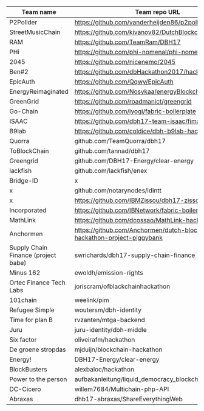 Team name | Team repo URL | SHA | Score
--- | --- | --- | ---
P2Pollder | https://github.com/vanderheijden86/p2politics | e04bfcf318323136c32c8d762a70fcd731c3db32 | 8
StreetMusicChain | https://github.com/kivanov82/DutchBlockchainHackathon | 8a69cfe4454e01437b4fdcc62091b6902f36c80f | 10
RAM | https://github.com/TeamRam/DBH17 | 2d57bb16720babf20b59419177608fd79eda5bea | 8
PHi | https://github.com/phi-nomenal/phi-nomenal | c9f5ec14abb7a627d9484ca3974675f455caad34 | 10
2045 | https://github.com/nicenemo/2045 | 92ee3fbc66de5db054845e22578689fe241a2b56 | 7
Ben#2 | https://github.com/dbHackathon2017/hackathon | 9849610a71b55ffbdb4bc34ca311e64e4b076c5f | 5
EpicAuth | https://github.com/Qqwy/EpicAuth | 727c0dc682ad61348fc7bce695e583c8deb890da | 10
EnergyReimaginated | https://github.com/Nosykaa/energyBlockchain | 2202785f6b74735936b548c0b9daa415e76330ad | 4
GreenGrid | https://github.com/roadmanict/greengrid | 8576daf474f06530af2cf00d5a27fcc05e549fae | 8
Go-Chain | https://github.com/iyogi/fabric-boilerplate | d3e7973301c9ff0b6982145a863549ef5b610490 | 8
ISAAC | https://github.com/dbh17-team-isaac/fima-prototype.git | f05daeba50563968ae55ddf64e3e6cffb7669f6f | 8
B9lab | https://github.com/coldice/dbh-b9lab-hackathon | 0c507502ced655b60cefc76235e486513aeb83a4 | 10
Quorra | github.com/TeamQuorra/dbh17 | 45f09343ffa032478217c4d0520073639c1207b9 | 7
ToBlockChain | github.com/tannad/dbh17 | 2f8efbfe14e1092804ce9012f0a3fc89e04c0bc3 | 8
Greengrid | github.com/DBH17-Energy/clear-energy | 3993cf374343baba8be851fcdc0b6c6c0570938e | 9
lackfish | github.com/lackfish/enex | db01c8d9977fe99c8b24abfccc1a12959a27a4e6 | 10
Bridge-ID | x | b234de5 | x
x | github.com/notarynodes/idintt | fb36998420837ad1646732a115664beac01443cb | x
x | https://github.com/IBMZissou/dbh17-zissou | dfdf3125cc917e1017193dc3659639e0e7ebba25 | 8
Incorporated | https://github.com/IBNetwork/fabric-boilerplate | d75622c7d2324e59744552e01806f1525a3cc589 | 6
MathLink | https://github.com/dcossao/MathLink-hackathon | 7fd64a257f05a64ca425c37411c47cad583026bf | 6
Anchormen | https://github.com/Anchormen/dutch-blockchain-hackathon-project-piggybank | 3ae70333d8a96f77ef6b399add9e075c166d0053 | 10
Supply Chain Finance (project babe) | swrichards/dbh17-supply-chain-finance | 629fde10004402f01f44b65bba84f40c1318c994 | 9
Minus 162 | ewoldh/emission-rights | 46c469480e9bc01a0aaa65323ce6864a83857386 | 9
Ortec Finance Tech Labs | joriscram/ofblackchainhackathon | d0e77a41940a8e23854f44609199088e8e499b39 | 8
101chain | weelink/pim | 348758d44e9a787553977da8810c19c57ce82e25 | 8
Refugee Simple | woutersm/dbh-identity | 911491970353c53d3d1b6e73199fae51b7f1e7b7 | 6
Time for plan B | rvzanten/mtga-backend | 4ec075712a467062ad9e5140ff6f9a711c27af6d | 10
Juru | juru-identity/dbh-middle | af3e487c3237e905b3db33efbf3aaf5d6db9a375 | 7
Six factor | oliveirafm/hackathon | 8921c49db0f0f36bca7d260776d0a840798e5954 | 7
De groene stropdas | mjduijn/blockchain-hackathon | af3e487c3237e905b3db33efbf3aaf5d6db9a375 | 10
Energy! | DBH17-Energy/clear-energy | 3993cf374343baba8be851fcdc0b6c6c0570938e | 9
BlockBusters | alexbaloc/hackathon | d8a0ca7edd1af0aa40127d84fa1d274d90c42b92 | 8
Power to the person | aufbakanleitung/liquid_democracy_blockchain | 2938ea73654b91765ec6ab921bf236eefe7c90ea | 9
DC-Cicero | willem7684/Multichain-php-API | 4e5ff0565e01edb04ebafceb860ae922d51afadc | 10
Abraxas | dhb17-abraxas/ShareEverythingWeb | 5fcfb7af4a4d23ac9765e83e6ad730e3ae8aaabe | 7













